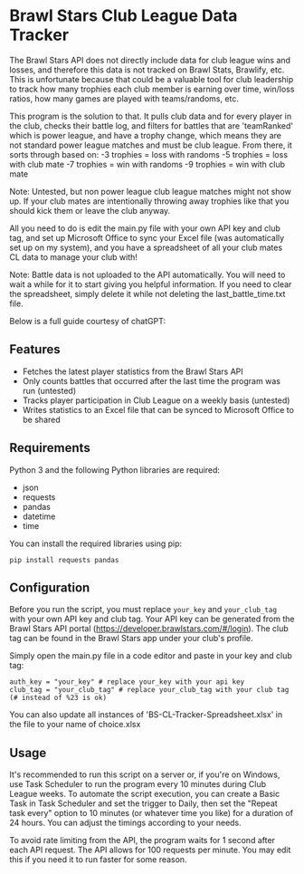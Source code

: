 # Brawl Stars Club League Data Tracker

The Brawl Stars API does not directly include data for club league wins and losses, and therefore this data is not tracked on Brawl Stats, Brawlify, etc.
This is unfortunate because that could be a valuable tool for club leadership to track how many trophies each club member is earning over time, win/loss ratios, how many games are played with teams/randoms, etc.

This program is the solution to that. It pulls club data and for every player in the club, checks their battle log, and filters for battles that are 'teamRanked' which is power league, and have a trophy change, which means they are not standard power league matches and must be club league. From there, it sorts through based on:
-3 trophies = loss with randoms
-5 trophies = loss with club mate
-7 trophies = win with randoms
-9 trophies = win with club mate

Note: Untested, but non power league club league matches might not show up. If your club mates are intentionally throwing away trophies like that you should kick them or leave the club anyway.

All you need to do is edit the main.py file with your own API key and club tag, and set up Microsoft Office to sync your Excel file (was automatically set up on my system), and you have a spreadsheet of all your club mates CL data to manage your club with!

Note: Battle data is not uploaded to the API automatically. You will need to wait a while for it to start giving you helpful information. If you need to clear the spreadsheet, simply delete it while not deleting the last_battle_time.txt file.

Below is a full guide courtesy of chatGPT:

## Features

- Fetches the latest player statistics from the Brawl Stars API
- Only counts battles that occurred after the last time the program was run (untested)
- Tracks player participation in Club League on a weekly basis (untested)
- Writes statistics to an Excel file that can be synced to Microsoft Office to be shared

## Requirements

Python 3 and the following Python libraries are required:

- json
- requests
- pandas
- datetime
- time

You can install the required libraries using pip:

```
pip install requests pandas
```

## Configuration

Before you run the script, you must replace `your_key` and `your_club_tag` with your own API key and club tag. Your API key can be generated from the Brawl Stars API portal (https://developer.brawlstars.com/#/login). The club tag can be found in the Brawl Stars app under your club's profile.

Simply open the main.py file in a code editor and paste in your key and club tag:
```
auth_key = "your_key" # replace your_key with your api key
club_tag = "your_club_tag" # replace your_club_tag with your club tag (# instead of %23 is ok)

```
You can also update all instances of 'BS-CL-Tracker-Spreadsheet.xlsx' in the file to your name of choice.xlsx

## Usage

It's recommended to run this script on a server or, if you're on Windows, use Task Scheduler to run the program every 10 minutes during Club League weeks. To automate the script execution, you can create a Basic Task in Task Scheduler and set the trigger to Daily, then set the "Repeat task every" option to 10 minutes (or whatever time you like) for a duration of 24 hours. You can adjust the timings according to your needs.

To avoid rate limiting from the API, the program waits for 1 second after each API request. The API allows for 100 requests per minute. You may edit this if you need it to run faster for some reason.

